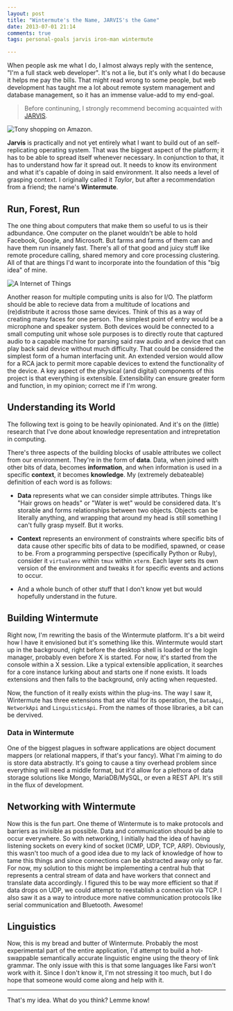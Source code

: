 ```yaml
---
layout: post
title: "Wintermute's the Name, JARVIS's the Game"
date: 2013-07-01 21:14
comments: true
tags: personal-goals jarvis iron-man wintermute

---
```


When people ask me what I do, I almost always reply with the sentence, "I'm 
a full stack web developer". It's not a lie, but it's only what I do because
it helps me pay the bills. That might read wrong to some people, but web 
development has taught me a lot about remote system management and database
management, so it has an immense value-add to my end-goal.
<!-- more -->

> Before continuning, I strongly recommend becoming acquainted with 
> [JARVIS](http://en.wikipedia.org/wiki/Edwin_Jarvis).

![Tony shopping on Amazon.](http://25.media.tumblr.com/tumblr_m42tdvzs3M1qmr448o1_r1_500.jpg)

**Jarvis** is practically and not yet entirely what I want to build out of an 
self-replicating operating system. That was the biggest aspect of the 
platform; it has to be able to spread itself whenever necessary. In 
conjunction to that, it has to understand how far it spread out. It needs to 
know its environment and what it's capable of doing in said environment. It 
also needs a level of grasping context. I originally called it *Taylor*, but after
a recommendation from a friend; the name's **Wintermute**.

## Run, Forest, Run
The one thing about computers that make them so useful to us is their 
adbundance. One computer on the planet wouldn't be able to hold Facebook, 
Google, and Microsoft. But farms and farms of them can and have them run 
insanely fast. There's all of that good and juicy stuff like remote procedure 
calling, shared memory and core processing clustering. All of that are things 
I'd want to incorporate into the foundation of this "big idea" of mine.

![A Internet of Things](http://i2.cdn.turner.com/cnn/dam/assets/130502212037-internet-of-things-graphic-story-top.jpg)

Another reason for multiple computing units is also for I/O. The platform 
should be able to recieve data from a multitude of locations and 
(re)distribute it across those same devices. Think of this as a way of 
creating many faces for one person. The simplest point of entry would be 
a microphone and speaker system. Both devices would be connected to a small 
computing unit whose sole purposes is to directly route that captured audio to 
a capable machine for parsing said raw audio and a device that can play back 
said device without much difficulty. That could be considered the simplest 
form of a human interfacing unit. An extended version would allow for a RCA 
jack to permit more capable devices to extend the functionality of the device. 
A key aspect of the physical (and digital) components of this project is that 
everything is extensible. Extensibility can ensure greater form and function, 
in my opinion; correct me if I'm wrong.

## Understanding its World
The following text is going to be heavily opinionated. And it's on the (little)
research that I've done about knowledge representation and intrepretation in computing.

There's three aspects of the building blocks of usable attributes we collect from our 
environment. They're in the form of **data**. Data, when joined with other bits of data,
becomes **information**, and when information is used in a specific **context**, it becomes
**knowledge**. My (extremely debateable) definition of each word is as follows:

  * **Data** represents what we can consider simple attributes. Things like
    "Hair grows on heads" or "Water is wet" would be considered data. It's 
    storable and forms relationships between two objects. Objects can be literally
    anything, and wrapping that around my head is still something I can't fully grasp myself.
    But it works.
  
  * **Context** represents an environment of constraints where specific bits of data cause
    other specific bits of data to be modified, spawned, or cease to be. From a programming
    perspective (specifically Python or Ruby), consider it `virtualenv` within `tmux` within `xterm`.
    Each layer sets its own version of the environment and tweaks it for specific events and actions
    to occur.

  * And a whole bunch of other stuff that I don't know yet but would hopefully 
    understand in the future.

## Building Wintermute
Right now, I'm rewriting the basis of the Wintermute platform. It's a bit 
weird how I have it envisioned but it's something like this. Wintermute would 
start up in the background, right before the desktop shell is loaded or the 
login manager, probably even before X is started. For now, it's started from 
the console within a X session. Like a typical extensible application,  it searches
for a core instance lurking about and starts one if none exists. It loads 
extensions and then falls to the background, only acting when requested.

Now, the function of it really exists within the plug-ins. The way I saw it, 
Wintermute has three extensions that are vital for its operation, the 
`DataApi`, `NetworkApi` and `LinguisticsApi`. From the names of those 
libraries, a bit can be dervived.

### Data in Wintermute
One of the biggest plagues in software applications are object document 
mappers (or relational mappers, if that's your fancy). What I'm aiming to do 
is store data abstractly. It's going to cause a tiny overhead problem since 
everything will need a middle format, but it'd allow for a plethora of data 
storage solutions like Mongo, MariaDB/MySQL, or even a REST API. It's still in 
the flux of development.

## Networking with Wintermute
Now this is the fun part. One theme of Wintermute is to make protocols and 
barriers as invisible as possible. Data and communication should be able to 
occur everywhere. So with networking, I initially had the idea of having 
listening sockets on every kind of socket (ICMP, UDP, TCP, ARP). Obviously, 
this wasn't too much of a good idea due to my lack of knowledge of how to tame 
this things and since connections can be abstracted away only so far. For now, 
my solution to this might be implementing a central hub that represents 
a central stream of data and have workers that connect and translate data 
accordingly. I figured this to be way more efficient so that if data drops on 
UDP, we could attempt to reestablish a connection via TCP. I also saw it as 
a way to introduce more native communication protocols like serial 
communication and Bluetooth. Awesome!

## Linguistics
Now, this is my bread and butter of Wintermute. Probably the most experimental 
part of the entire application, I'd attempt to build a hot-swappable 
semantically accurate linguistic engine using the theory of link grammar. The 
only issue with this is that some languages like Farsi won't work with it. 
Since I don't know it, I'm not stressing it too much, but I do hope that 
someone would come along and help with it.

----

That's my idea. What do you think? Lemme know!
